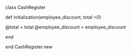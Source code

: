 class CashRegister

def initialization(employee_discount, total =0)

@total = total
@employee_discount = employee_discount

end

end
CashRegister.new
